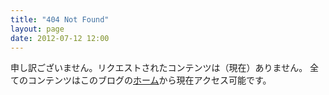 ```yaml
---
title: "404 Not Found"
layout: page
date: 2012-07-12 12:00
---
```

申し訳ございません。リクエストされたコンテンツは（現在）ありません。
全てのコンテンツはこのブログの[ホーム][1]から現在アクセス可能です。

[1]: /
